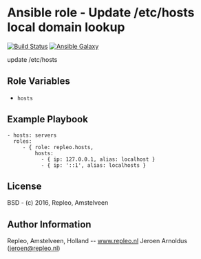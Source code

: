 Ansible role - Update /etc/hosts local domain lookup
=====
[![Build Status](https://travis-ci.org/repleo/ansible-role-hosts.svg?branch=master)](https://travis-ci.org/repleo/ansible-role-hosts)
[![Ansible Galaxy](http://img.shields.io/badge/galaxy-repleo.hosts-660198.svg?style=flat)](https://galaxy.ansible.com/repleo/hosts)


update /etc/hosts

Role Variables
--------------

- `hosts`

Example Playbook
-------------------------

    - hosts: servers
      roles:
         - { role: repleo.hosts,
             hosts:
               - { ip: 127.0.0.1, alias: localhost }
               - { ip: '::1', alias: localhosts }

License
-------

BSD - (c) 2016, Repleo, Amstelveen

Author Information
------------------

Repleo, Amstelveen, Holland -- www.repleo.nl
Jeroen Arnoldus (jeroen@repleo.nl)
